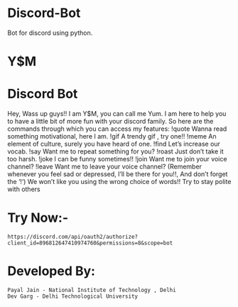 # Discord-Bot
Bot for discord using python.

# Y$M
# Discord Bot
Hey, Wass up guys!! I am Y$M, you can call me Yum. I am here to help you to have a little bit of more fun with your discord family. So here are the commands through which you can access my features:
!quote
Wanna read something motivational, here I am.
!gif <type>
A trendy gif , try one!!
!meme
An element of culture, surely you have heard of one.
!find <word>
Let’s increase our vocab.
!say <message>
Want me to repeat something for you?
!roast
Just don’t take it too harsh.
!joke
I can be funny sometimes!!
!join
Want me to join your voice channel?
!leave
Want me to leave your voice channel?
(Remember whenever you feel sad or depressed, I’ll be there for you!!, And don’t forget the ‘!’)
We won’t like you using the wrong choice of words!!
Try to stay polite with others

# Try Now:-
    https://discord.com/api/oauth2/authorize?client_id=896812647410974760&permissions=8&scope=bot
    
    
# Developed By:
    Payal Jain - National Institute of Technology , Delhi
    Dev Garg - Delhi Technological University
